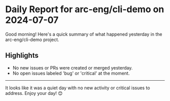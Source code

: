 # Daily Report for arc-eng/cli-demo on 2024-07-07

Good morning! Here's a quick summary of what happened yesterday in the arc-eng/cli-demo project.

## Highlights
- No new issues or PRs were created or merged yesterday.
- No open issues labeled 'bug' or 'critical' at the moment.

---

It looks like it was a quiet day with no new activity or critical issues to address. Enjoy your day! 😊